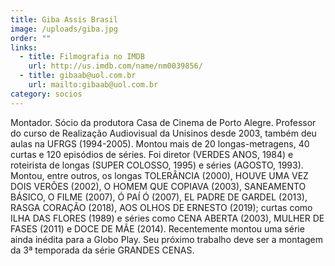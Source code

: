 ```yaml
---
title: Giba Assis Brasil
image: /uploads/giba.jpg
order: ""
links:
  - title: Filmografia no IMDB
    url: http://us.imdb.com/name/nm0039856/
  - title: gibaab@uol.com.br
    url: mailto:gibaab@uol.com.br
category: socios
---
```

Montador. Sócio da produtora Casa de Cinema de Porto Alegre. Professor do curso de Realização Audiovisual da Unisinos desde 2003, também deu aulas na UFRGS (1994-2005). Montou mais de 20 longas-metragens, 40 curtas e 120 episódios de séries. Foi diretor (VERDES ANOS, 1984) e roteirista de longas (SUPER COLOSSO, 1995) e séries (AGOSTO, 1993). Montou, entre outros, os longas TOLERÂNCIA (2000), HOUVE UMA VEZ DOIS VERÕES (2002), O HOMEM QUE COPIAVA (2003), SANEAMENTO BÁSICO, O FILME (2007), Ó PAÍ Ó (2007), EL PADRE DE GARDEL (2013), RASGA CORAÇÃO (2018), AOS OLHOS DE ERNESTO (2019); curtas como ILHA DAS FLORES (1989) e séries como CENA ABERTA (2003), MULHER DE FASES (2011) e DOCE DE MÃE (2014). Recentemente montou uma série ainda inédita para a Globo Play. Seu próximo trabalho deve ser a montagem da 3ª temporada da série GRANDES CENAS.
